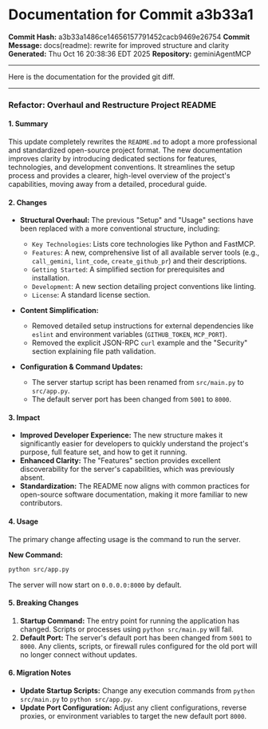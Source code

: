 # Documentation for Commit a3b33a1

**Commit Hash:** a3b33a1486ce14656157791452cacb9469e26754
**Commit Message:** docs(readme): rewrite for improved structure and clarity
**Generated:** Thu Oct 16 20:38:36 EDT 2025
**Repository:** geminiAgentMCP

---

Here is the documentation for the provided git diff.

***

### **Refactor: Overhaul and Restructure Project README**

#### **1. Summary**

This update completely rewrites the `README.md` to adopt a more professional and standardized open-source project format. The new documentation improves clarity by introducing dedicated sections for features, technologies, and development conventions. It streamlines the setup process and provides a clearer, high-level overview of the project's capabilities, moving away from a detailed, procedural guide.

#### **2. Changes**

*   **Structural Overhaul:** The previous "Setup" and "Usage" sections have been replaced with a more conventional structure, including:
    *   `Key Technologies`: Lists core technologies like Python and FastMCP.
    *   `Features`: A new, comprehensive list of all available server tools (e.g., `call_gemini`, `lint_code`, `create_github_pr`) and their descriptions.
    *   `Getting Started`: A simplified section for prerequisites and installation.
    *   `Development`: A new section detailing project conventions like linting.
    *   `License`: A standard license section.

*   **Content Simplification:**
    *   Removed detailed setup instructions for external dependencies like `eslint` and environment variables (`GITHUB_TOKEN`, `MCP_PORT`).
    *   Removed the explicit JSON-RPC `curl` example and the "Security" section explaining file path validation.

*   **Configuration & Command Updates:**
    *   The server startup script has been renamed from `src/main.py` to `src/app.py`.
    *   The default server port has been changed from `5001` to `8000`.

#### **3. Impact**

*   **Improved Developer Experience:** The new structure makes it significantly easier for developers to quickly understand the project's purpose, full feature set, and how to get it running.
*   **Enhanced Clarity:** The "Features" section provides excellent discoverability for the server's capabilities, which was previously absent.
*   **Standardization:** The README now aligns with common practices for open-source software documentation, making it more familiar to new contributors.

#### **4. Usage**

The primary change affecting usage is the command to run the server.

**New Command:**
```bash
python src/app.py
```
The server will now start on `0.0.0.0:8000` by default.

#### **5. Breaking Changes**

1.  **Startup Command:** The entry point for running the application has changed. Scripts or processes using `python src/main.py` will fail.
2.  **Default Port:** The server's default port has been changed from `5001` to `8000`. Any clients, scripts, or firewall rules configured for the old port will no longer connect without updates.

#### **6. Migration Notes**

*   **Update Startup Scripts:** Change any execution commands from `python src/main.py` to `python src/app.py`.
*   **Update Port Configuration:** Adjust any client configurations, reverse proxies, or environment variables to target the new default port `8000`.